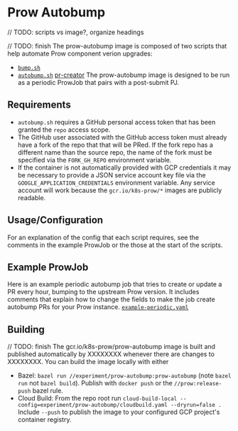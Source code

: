 # Prow Autobump

// TODO: scripts vs image?, organize headings

// TODO: finish
The prow-autobump image is composed of two scripts that help automate Prow component verion upgrades:
- [`bump.sh`]()
- [`autobump.sh`]()
		 [pr-creator]()
The prow-autobump image is designed to be run as a periodic ProwJob that pairs with a post-submit PJ.

## Requirements
- `autobump.sh` requires a GitHub personal access token that has been granted the `repo` access scope.
- The GitHub user associated with the GitHub access token must already have a fork of the repo that that will be PRed. If the fork repo has a different name than the source repo, the name of the fork must be specified via the `FORK_GH_REPO` environment variable.
- If the container is not automatically provided with GCP credentials it may be necessary to provide a JSON service account key file via the `GOOGLE_APPLICATION_CREDENTIALS` environment variable. Any service account will work because the `gcr.io/k8s-prow/*` images are publicly readable.

## Usage/Configuration
For an explanation of the config that each script requires, see the comments in the example ProwJob or the those at the start of the scripts.

## Example ProwJob
Here is an example periodic autobump job that tries to create or update a PR every hour, bumping to the upstream Prow version. It includes comments that explain how to change the fields to make the job create autobump PRs for your Prow instance. [`example-periodic.yaml`](experiment/prow-autobump/example-periodic.yaml)

## Building
// TODO: finish
The gcr.io/k8s-prow/prow-autobump image is built and published automatically by XXXXXXXX whenever there are changes to XXXXXXXX.
You can build the image locally with either
- Bazel: `bazel run //experiment/prow-autobump:prow-autobump` (note `bazel run` not `bazel build`). Publish with `docker push` or the `//prow:release-push` bazel rule.
- Cloud Build: From the repo root run `cloud-build-local --config=experiment/prow-autobump/cloudbuild.yaml --dryrun=false .` Include `--push` to publish the image to your configured GCP project's container registry.
